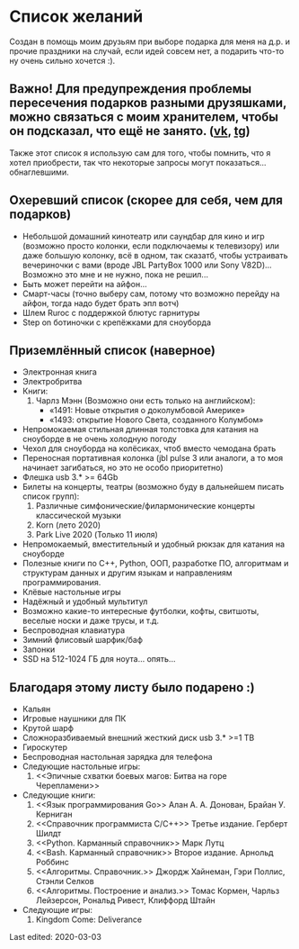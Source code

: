 # Список желаний

Создан в помощь моим друзьям при выборе подарка для меня на д.р. и прочие праздники на случай, если идей совсем нет, а подарить что-то ну очень сильно хочется :). 
## Важно! Для предупреждения проблемы пересечения подарков разными друзяшками, можно связаться с моим хранителем, чтобы он подсказал, что ещё не занято. ([vk](https://vk.com/rm_bk), [tg](https://t.me/rm_bk))
Также этот список я использую сам для того, чтобы помнить, что я хотел приобрести, так что некоторые запросы могут показаться... обнаглевшими.

## Охеревший список (скорее для себя, чем для подарков)
* Небольшой домашний кинотеатр или саундбар для кино и игр (возможно просто колонки, если подключаемы к телевизору) или даже большую колонку, всё в одном, так сказатб, чтобы устраивать вечериночки с вами (вроде JBL PartyBox 1000 или Sony V82D)... Возможно это мне и не нужно, пока не решил...
* Быть может перейти на айфон...
* Смарт-часы (точно выберу сам, потому что возможно перейду на айфон, тогда надо будет брать эпл вотч)
* Шлем Ruroc с поддержкой блютус гарнитуры
* Step on ботиночки с крепёжками для сноуборда

## Приземлённый список (наверное)
* Электронная книга
* Электробритва
* Книги: 
    1. Чарлз Мэнн (Возможно они есть только на английском):
        * «1491: Новые открытия о доколумбовой Америке»
        * «1493: открытие Нового Света, созданного Колумбом»
* Непромокаемая стильная длинная толстовка для катания на сноуборде в не очень холодную погоду
* Чехол для сноуборда на колёсиках, чтоб вместо чемодана брать
* Переносная портативная колонка (jbl pulse 3 или аналоги, а то моя начинает загибаться, но это не особо приоритетно)
* Флешка usb 3.* >= 64Gb
* Билеты на концерты, театры (возможно буду в дальнейшем писать список групп):
    1. Различные симфонические/филармонические концерты классической музыки
    2. Korn (лето 2020)
    3. Park Live 2020 (Только 11 июля)
* Непромокаемый, вместительный и удобный рюкзак для катания на сноуборде
* Полезные книги по C++, Python, ООП, разработке ПО, алгоритмам и структурам данных и другим языкам и направлениям программирования.
* Клёвые настольные игры
* Надёжный и удобный мультитул
* Возможно какие-то интересные футболки, кофты, свитшоты, веселые носки и даже трусы, и т.д.
* Беспроводная клавиатура
* Зимний флисовый шарфик/баф
* Запонки
* SSD на 512-1024 ГБ для ноута... опять...


## Благодаря этому листу было подарено :)
* Кальян
* Игровые наушники для ПК
* Крутой шарф
* Сложноразбиваемый внешний жесткий диск usb 3.* >=1 TB
* Гироскутер
* Беспроводная настольная зарядка для телефона
* Следующие настольные игры: 
    1. <<Эпичные схватки боевых магов: Битва на горе Черепламени>>
* Следующие книги: 
    1. <<Язык программирования Go>> Алан А. А. Донован, Брайан У. Керниган
    2. <<Справочник программиста C/C++>> Третье издание. Герберт Шилдт
    3. <<Python. Карманный справочник>> Марк Лутц
    4. <<Bash. Карманный справочник>> Второе издание. Арнольд Роббинс
    5. <<Алгоритмы. Справочник.>> Джордж Хайнеман, Гэри Поллис, Стэнли Селков
    6. <<Алгоритмы. Построение и анализ.>> Томас Кормен, Чарльз Лейзерсон, Рональд Ривест, Клиффорд Штайн
* Следующие игры:
    1. Kingdom Come: Deliverance


Last edited: 2020-03-03
